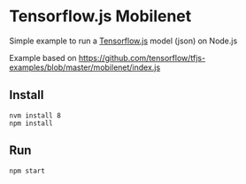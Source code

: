 # Tensorflow.js Mobilenet

Simple example to run a [Tensorflow.js](https://js.tensorflow.org/api/0.12.5/) model (json) on Node.js

Example based on https://github.com/tensorflow/tfjs-examples/blob/master/mobilenet/index.js

## Install

    nvm install 8
    npm install

## Run

    npm start